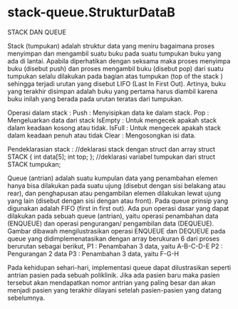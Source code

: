 # stack-queue.StrukturDataB

STACK DAN QUEUE

Stack (tumpukan) adalah struktur data yang meniru bagaimana proses menyimpan dan mengambil suatu buku pada suatu tumpukan buku yang ada di lantai. Apabila diperhatikan dengan seksama maka proses menyimpa buku (disebut push) dan proses mengambil buku (disebut pop) dari suatu tumpukan selalu dilakukan pada bagian atas tumpukan (top of the stack ) sehingga terjadi urutan yang disebut LIFO (Last In First Out). Artinya, buku yang terakhir disimpan adalah buku yang pertama harus diambil karena buku inilah  yang berada pada urutan teratas dari tumpukan.

Operasi dalam stack :
Push : Menyisipkan data ke dalam stack.
Pop : Mengeluarkan data dari stack
IsEmpty : Untuk mengecek apakah stack dalam keadaan kosong atau tidak.
IsFull : Untuk mengecek apakah stack dalam keadaan penuh atau tidak
Clear : Mengosongkan isi data.

Pendeklarasian stack :
//deklarasi stack dengan struct dan array
struct STACK
{
      int data[5];
      int top;
};
//deklarasi variabel tumpukan dari struct 
STACK tumpukan;

Queue (antrian) adalah suatu kumpulan data yang penambahan elemen hanya bisa dilakukan pada suatu ujung (disebut dengan sisi belakang atau rear), dan penghapusan atau pengambilan elemen dilakukan lewat ujung yang lain (disebut dengan sisi dengan atau front). Pada queue prinsip yang digunakan adalah FIFO (first in first out).
Ada pun operasi dasar yang dapat dilakukan pada sebuah queue (antrian), yaitu operasi penambahan data (ENQUEUE) dan operasi pengurangan/ pengambilan data (DEQUEUE). Gambar dibawah mengilustrasikan operasi ENQUEUE dan DEQUEUE pada queue yang didimplemenatasikan dengan array berukuran 6 dari proses berurutan sebagai berikut,
P1 : Penambahan 3 data, yaitu A-B-C-D-E
P2 : Pengurangan 2 data
P3 : Penambahan 3 data, yaitu F-G-H

Pada kehidupan sehari-hari, implementasi queue dapat dilustrasikan seperti antrian pasien pada sebuah poliklinik. Jika ada pasien baru maka pasien tersebut akan mendapatkan nomor antrian yang paling besar dan akan menjadi pasien yang terakhir dilayani setelah pasien-pasien yang datang sebelumnya.
